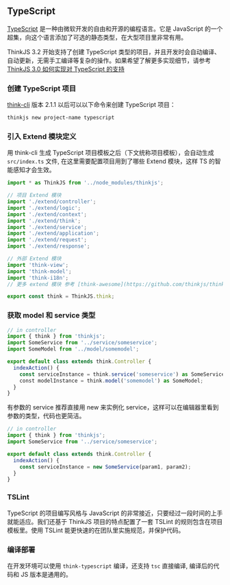## TypeScript

[TypeScript](http://www.typescriptlang.org/) 是一种由微软开发的自由和开源的编程语言。它是 JavaScript 的一个超集，向这个语言添加了可选的静态类型，在大型项目里非常有用。

ThinkJS 3.2 开始支持了创建 TypeScript 类型的项目，并且开发时会自动编译、自动更新，无需手工编译等复杂的操作。如果希望了解更多实现细节，请参考 [ThinkJS 3.0 如何实现对 TypeScript 的支持](https://zhuanlan.zhihu.com/p/31057738)

### 创建 TypeScript 项目

[think-cli](http://github.com/thinkjs/think-cli)  版本 2.1.1 以后可以以下命令来创建 TypeScript 项目：

```sh
thinkjs new project-name typescript
```

### 引入 Extend 模块定义
用 think-cli 生成 TypeScript 项目模板之后（下文统称项目模板），会自动生成 `src/index.ts` 文件, 在这里需要配置项目用到了哪些 Extend 模块，这样 TS 的智能感知才会生效。
``` js
import * as ThinkJS from '../node_modules/thinkjs';

// 项目 Extend 模块
import './extend/controller';
import './extend/logic';
import './extend/context';
import './extend/think';
import './extend/service';
import './extend/application';
import './extend/request';
import './extend/response'; 

// 外部 Extend 模块
import 'think-view';
import 'think-model';
import 'think-i18n';
// 更多 extend 模块 参考 [think-awesome](https://github.com/thinkjs/think-awesome)

export const think = ThinkJS.think;
```

### 获取 model 和 service 类型
```js
// in controller
import { think } from 'thinkjs';
import SomeService from '../service/someservice';
import SomeModel from '../model/somemodel';

export default class extends think.Controller {
  indexAction() {
    const serviceInstance = think.service('someservice') as SomeService;
    const modelInstance = think.model('somemodel') as SomeModel;
  }
}
```
有参数的 service 推荐直接用 new 来实例化 service，这样可以在编辑器里看到参数的类型，代码也更简洁。
```js
// in controller
import { think } from 'thinkjs';
import SomeService from '../service/someservice';

export default class extends think.Controller {
  indexAction() {
    const serviceInstance = new SomeService(param1, param2);
  }
}
```


### TSLint
TypeScript 的项目编写风格与 JavaScript 的非常接近，只要经过一段时间的上手就能适应。我们还基于 ThinkJS 项目的特点配置了一套 TSLint 的规则包含在项目模板里。使用 TSLint 能更快速的在团队里实施规范，并保护代码。

### 编译部署
在开发环境可以使用 `think-typescript` 编译，还支持 `tsc` 直接编译, 编译后的代码和 JS 版本是通用的。
